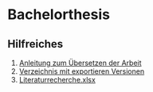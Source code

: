 # Bachelorthesis

## Hilfreiches

 1. [Anleitung zum Übersetzen der Arbeit](build.md)
 2. [Verzeichnis mit exportieren Versionen](export/)
 3. [Literaturrecherche.xlsx](Literatur/Literaturrecherche.xlsx)
